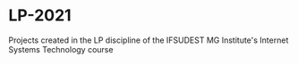 # LP-2021
Projects created in the LP discipline of the IFSUDEST MG Institute's Internet Systems Technology course
